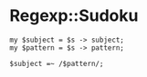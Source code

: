 # Regexp::Sudoku

<!-- %% svg-grid: none -->
<!-- %%% class: subject \$subject -->
<!-- %%% class: pattern \$pattern -->

~~~~
my $subject = $s -> subject;
my $pattern = $s -> pattern;

$subject =~ /$pattern/;
~~~~
